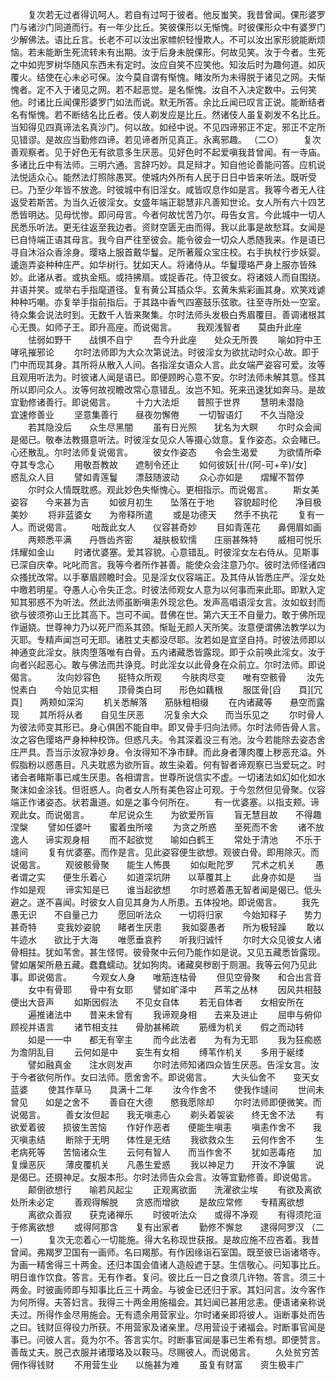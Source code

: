 <!-- { "loadSidebar": true } -->
　　复次若无过者得讥呵人。若自有过呵于彼者。他反蚩笑。我昔曾闻。倮形婆罗门与诸沙门同道而行。有一年少比丘。笑彼倮形以无惭愧。时彼倮形众中有婆罗门少解佛法。语比丘言。长老不可以汝出家幖帜轻慢欺人。不可以汝出家形貌能断烦恼。若未能断生死流转未有出期。汝于后身未脱倮形。何故见笑。汝于今者。生死之中如兜罗树华随风东西未有定时。汝应自笑不应笑他。知汝后时为趣何道。如灰覆火。结使在心未必可保。汝今莫自谓有惭愧。睹汝所为未得脱于诸见之网。夫惭愧者。定不入于诸见之网。若不起恶觉。是名惭愧。汝自不入决定数中。云何笑他。时诸比丘闻倮形婆罗门如法而说。默无所答。余比丘闻已叹言正说。能断结者名有惭愧。若不断结名比丘者。伎人剃发应是比丘。然诸伎人虽复剃发不名比丘。当知得见四真谛法名真沙门。何以故。如经中说。不见四谛邪正不定。邪正不定所见错谬。是故应当勤修四谛。若见谛者所见真正。永离邪趣。
（二○）
　　复次善观察者。见于好色无有欲意多生厌恶。见好色时不起爱嗔我昔曾闻。有一寺庙。多诸比丘中有法师。三明六通。言辞巧妙。具足辩才。知自他论善能问答。应机说法悦适众心。能然法灯照除愚冥。使城内外所有人民于日日中皆来听法。既听受已。乃至少年皆不放逸。时彼城中有旧淫女。咸皆叹息作如是言。我等今者无人往返受若斯苦。为当久近彼淫女。女盛年端正聪慧非凡善知世论。女人所有六十四艺悉皆明达。见母忧惨。即问母言。今者何故忧苦乃尔。母告女言。今此城中一切人民悉乐听法。更无往返至我边者。资财空匮无由而得。我以此事是故愁耳。女闻是已自恃端正语其母言。我今自严往至彼会。能令彼会一切众人悉随我来。作是语已寻自沐浴众香涂身。璎珞上服首戴华鬘。足所著履众宝庄校。右手执杖行步妖婴。逶迤弄姿种种庄严。如华树行。犹如天人。将诸侍从。华鬘璎珞严身上服亦皆殊妙。此诸从者。或执金瓶。或持拂扇。或捉香花。侍卫彼女。将诸妓人而自围绕。并语并笑。或举右手指麾道径。复有黄公耳插众华。玄黄朱紫彩画其身。欢笑戏谑种种巧嘲。亦复举手指前指后。于其路中香气四塞鼓乐弦歌。往至寺所处一空室。待众集会说法时到。无数千人皆来聚集。尔时法师头发极白秀眉覆目。善调诸根其心无畏。如师子王。即升高座。而说偈言。
　　我观浅智者　　莫由升此座
　　怯弱如野干　　战惧不自宁
　　吾今升此座　　处众无所畏
　　喻如狩中王　　哮吼摧邪论
　　尔时法师即为大众次第说法。时彼淫女为欲扰动时众心故。即于门中而现其身。其所将从散入人间。各指淫女语众人言。此女端严姿容可爱。汝等且观用听法为。时彼诸人闻是语已。即便顾盻心意不安。尔时法师未解其意。怪其所以即问众人。汝等何故视瞻改常心意错乱。汝岂不知。死来迅速犹如奔马。是故宜勤修诸善行。即说偈言。
　　十力大法炬　　普照于世界
　　慧明未潜隐　　宜速修善业
　　坚意集善行　　昼夜勿懈倦
　　一切智语灯　　不久当隐没
　　若其隐没后　　众生尽黑闇
　　虽有日光照　　犹名为大瞑
　　尔时众会闻是偈已。敬奉法教摄意听法。时彼淫女见众人等摄心敛意。复作姿态。众会睹已。心还散乱。尔时法师复说偈言。
　　彼女作姿态　　令会生渴爱
　　为欲情所牵　　夺其专念心
　　用敬吾教故　　遮制令还止
　　如何彼妖[卄/(阿-可+辛)/女]　　惑乱众人目
　　譬如青莲鬘　　漂鼓随波动
　　众心亦如是　　熠耀不暂停
　　尔时众人情既耽惑。观此妙色失惭愧心。更相指示。而说偈言。
　　斯女美姿容　　今来甚为吉
　　如彼月初生　　坠落在于地
　　容貌超时伦　　净目极美妙
　　将非蓝婆女　　为帝释所遣
　　或是功德天　　然手不执花
　　复有一人。而说偈言。
　　咄哉此女人　　仪容甚奇妙
　　目如青莲花　　鼻佣眉如画
　　两颊悉平满　　丹唇齿齐密
　　凝肤极软懦　　庄丽甚殊特
　　威相可悦乐　　炜耀如金山
　　时诸优婆塞。爱其容貌。心意错乱。时彼淫女左右侍从。见斯事已深自庆幸。叱叱而言。我等今者所作甚善。能使众会注意乃尔。彼时法师怪诸四众搔扰改常。以手搴眉顾瞻时会。见是淫女仪容端正。及其侍从皆悉庄严。淫女处中曒若明星。夺愚人心令失正念。时彼法师观女人意为以何事而来此耶。即默入定知其邪惑不为听法。然此法师虽断嗔恚外现忿色。发声高唱语淫女言。汝如蚁封而欲与彼须弥山王比其高下。岂可不闻。昔佛在世。第六天王不自量力。敢于佛所现作逼娆。世尊神力乃以死尸而系其颈。惭耻无颜人天所笑。汝意便谓佛法教学以为灭耶。专精声闻岂可无耶。诸胜丈夫都没尽耶。汝若如是宜坚自持。时彼法师即以神通变此淫女。肤肉堕落唯有白骨。五内诸藏悉皆露现。即于众前唤此淫女。汝于向者兴起恶心。敢与佛法而共诤竞。时此淫女以此骨身在众前立。尔时法师。即说偈言。
　　汝向妙容色　　挺特众所观
　　今肤肉尽变　　唯有空骸骨
　　汝先悦素白　　今始见实相
　　顶骨类白珂　　形色如藕根
　　服匡骨[舀　　頁][冗　　頁]　　两颊如深沟
　　机关悉解落　　筋脉粗相缀
　　在内诸藏等　　悬空而露现
　　其所将从者　　自见生厌恶
　　况复余大众　　而当乐见之
　　尔时骨人为彼法师变其形已。身心俱困不能自申。即叉骨手归向法师。尔时法师告骨人言。汝之容色璎珞严身种种校饰。但惑凡夫。令其深着没三有池。汝今若能除去姿态舍庄严具。吾当示汝寂净妙身。令汝得知不净市肆。而此身者薄肉覆上秽恶充溢。外假脂粉以惑愚目。凡夫耽惑为欲所盲。故生染着。何有智者谛观察已当爱玩之。时诸会者睹斯事已咸生厌患。各相谓言。世尊所说信实不虚。一切诸法如幻如化如水聚沫如金涂钱。但诳惑人。向者女人所有美色容止可观。于今忽然但见骨聚。仪容端正作诸姿态。状若蛊道。如是之事今何所在。
　　有一优婆塞。以指支颊。谛观此女。而说偈言。
　　牟尼说众生　　为欲爱所盲
　　盲无慧目故　　不得趣涅槃
　　譬如任婆叶　　蜜着虫所唼
　　为贪之所惑　　至死而不舍
　　诸不放逸人　　谛实观身相
　　而不起欲觉　　喻如白鹤王
　　常处于清池　　不乐于塳间
　　复有优婆塞。而作是言。见此姿容便生欲想。观彼白骨。即用除灭。而说偈言。
　　观彼骸骨聚　　能生人怖畏
　　如似毗陀罗　　咒术之机关
　　愚者谓之实　　便生乐着心
　　如道深坑阱　　以草覆其上
　　此身亦如是　　当作如是观
　　谛实知是已　　谁当起欲想
　　尔时惑着愚无智者闻是偈已。低头避之。遂不喜闻。时彼女人自见其身为人所患。五体投地。即说偈言。
　　我先愚无识　　不自量己力
　　愿回听法众　　一切将归家
　　今始知释子　　势力甚奇特
　　变我妙姿貌　　睹者生厌患
　　我如婴愚者　　所为极轻躁
　　敢以牛迹水　　欲比于大海
　　唯愿垂哀矜　　听我归诚忏
　　尔时大众见彼女人诸骨相拄。犹如苇舍。甚生怪愕。彼骨聚中云何乃能作如是说。又见五藏悉皆露现。譬如屠架所悬五藏。蠢蠢蠕动。犹如狗肉。诸藏臭秽剧于厕溷。我等云何乃见此事。即说偈言。
　　今观女人身　　唯筋连枯骨
　　但见空骨聚　　和合出言音
　　女中有骨耶　　骨中有女耶
　　譬如旷泽中　　芦苇之丛林
　　因风共相鼓　　便出大音声
　　如斯因假法　　不见女自体
　　若无自体者　　女相安所在
　　遍推诸法中　　昔来未曾有
　　我谛观身相　　去来及进止
　　屈申与俯仰　　顾视并语言
　　诸节相支拄　　骨肋甚稀疏
　　筋缠为机关　　假之而动转
　　如是一一中　　都无有宰主
　　而今此法者　　为有为无耶
　　我为狂痴惑　　为澹阴乱目
　　云何如是中　　妄生有女相
　　缚苇作机关　　多用于綖缕
　　譬如融真金　　注水则发声
　　尔时法师知诸四众皆生厌恶。告淫女言。汝于今者欲何所作。女曰法师。愿舍舍不。即说偈言。
　　大头仙舍不　　变天女蓝婆
　　使其作草马　　具满十二年
　　汝今作舍不　　使我作塳间
　　世间未曾见　　如是之舍不
　　善自在大德　　愍我愿除却
　　尔时法师即便微笑。而说偈言。
　　善女汝但起　　我无嗔恚心
　　剃头着袈裟　　终无舍不法
　　有欲爱着彼　　损彼生苦恼
　　作好作恶者　　便能生嗔恚
　　嗔恚作舍不　　我灭嗔恚结
　　断除于无明　　体性是无结
　　我欲救众生　　云何作舍不
　　生老病死等　　苦恼诸众生
　　云何有智人　　而当作舍不
　　犹如恶毒疮　　加复燥恶灰
　　薄皮覆机关　　凡愚生爱惑
　　我以神足力　　开汝不净箧
　　说是偈已。还摄神足。女服本形。尔时法师告众会言。汝等宜勤修善。即说偈言。
　　颠倒欲想行　　喻若风起尘
　　正观离欲面　　洗濯欲尘埃
　　有欲及离欲　　处所未必定
　　善观得解脱　　贪惑而增欲
　　是故应常修　　专精离欲想
　　离欲众善寂　　获克诸禅乐
　　时彼听法众　　或得不净观
　　有得须陀洹　　于修离欲想
　　或得阿那含　　复有出家者
　　勤修不懈怠　　逮得阿罗汉
（二一）
　　复次无恋着心一切能施。得大名称现世获报。是故应施不应吝着。我昔曾闻。弗羯罗卫国有一画师。名曰羯那。有作因缘诣石室国。既至彼已诣诸塔寺。为画一精舍得三十两金。还归本国会值诸人造般遮于瑟。生信敬心。问知事比丘。明日谁作饮食。答言。无有作者。复问。彼比丘一日之食须几许物。答言。须三十两金。时彼画师即与知事比丘三十两金。与彼金已还归于家。其妇问言。汝今客作为何所得。夫答妇言。我得三十两金用施福会。其妇闻已甚用忿恚。便语诸亲称说夫过。所得作金尽用施会。无有遗余用营家业。尔时诸亲即将彼人。诣断事处而告之曰。钱财叵得役力所获。不用营家及诸亲里。尽用营设于诸福会。时断事官闻是事已。问彼人言。竟为尔不。答言实尔。时断事官闻是事已生希有想。即便赞言。善哉丈夫。脱己衣服并诸璎珞及以鞍马。尽赐彼人。而说偈言。
　　久处贫穷苦　　佣作得钱财
　　不用营生业　　以施甚为难
　　虽复有财富　　资生极丰广

